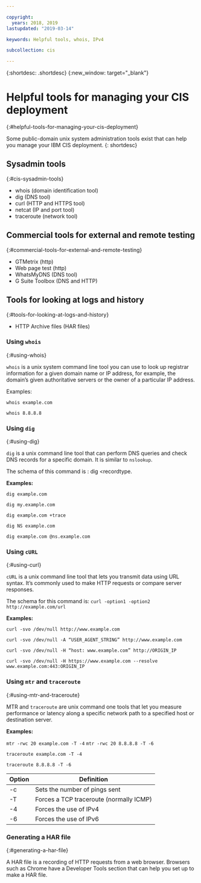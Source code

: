 ```yaml
---

copyright:
  years: 2018, 2019
lastupdated: "2019-03-14"

keywords: Helpful tools, whois, IPv4

subcollection: cis

---
```


{:shortdesc: .shortdesc}
{:new_window: target="_blank"}

# Helpful tools for managing your CIS deployment
{:#helpful-tools-for-managing-your-cis-deployment}

Some public-domain unix system administration tools exist that can help you manage your IBM CIS deployment.
{: shortdesc}

## Sysadmin tools
{:#cis-sysadmin-tools}

 * whois (domain identification tool)
 * dig (DNS tool)
 * curl (HTTP and HTTPS tool)
 * netcat (IP and port tool)
 * traceroute (network tool)

## Commercial tools for external and remote testing
{:#commercial-tools-for-external-and-remote-testing}

 * GTMetrix (http)
 * Web page test (http)
 * WhatsMyDNS (DNS tool)
 * G Suite Toolbox (DNS and HTTP)

## Tools for looking at logs and history
{:#tools-for-looking-at-logs-and-history}

 * HTTP Archive files (HAR files)


### Using `whois`
{:#using-whois}

`whois` is a unix system command line tool you can use to look up registrar information for a given domain name or IP address, for example, the domain’s given authoritative servers or the owner of a particular IP address.

Examples:

`whois example.com`

`whois 8.8.8.8`

### Using `dig`
{:#using-dig}

`dig` is a unix command line tool that can perform DNS queries and check DNS records for a specific domain. It is similar to `nslookup`.

The schema of this command is : dig <recordtype. <domainname> <options>

**Examples:**

`dig example.com`

`dig my.example.com`

`dig example.com +trace`

`dig NS example.com`

`dig example.com @ns.example.com`

### Using `cURL`
{:#using-curl}

`cURL` is a unix command line tool that lets you transmit data using URL syntax. It’s commonly used to make HTTP requests or compare server responses.

The schema for this command is: `curl -option1 -option2 http://example.com/url`

**Examples:**

`curl -svo /dev/null http://www.example.com`

`curl -svo /dev/null -A “USER_AGENT_STRING” http://www.example.com`

`curl -svo /dev/null -H “host: www.example.com” http://ORIGIN_IP`

`curl -svo /dev/null -H https://www.example.com --resolve www.example.com:443:ORIGIN_IP`

### Using `mtr` and `traceroute`
{:#using-mtr-and-traceroute}

MTR and `traceroute` are unix command one tools that let you measure performance or latency along a specific network path to a specified host or destination server.

**Examples:**

`mtr -rwc 20 example.com -T -4`
`mtr -rwc 20 8.8.8.8 -T -6`

`traceroute example.com -T -4`

`traceroute 8.8.8.8 -T -6`

| Option | Definition |
|---------|-----------|
| -c | Sets the number of pings sent |
| -T | Forces a TCP traceroute (normally ICMP) |
| -4 | Forces the use of IPv4 |
| -6 | Forces the use of IPv6 |

### Generating a HAR file
{:#generating-a-har-file}

A HAR file is a recording of HTTP requests from a web browser. Browsers such as Chrome have a Developer Tools section that can help you set up to make a HAR file.
